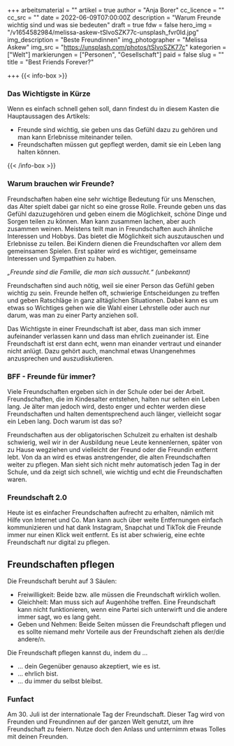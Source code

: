 +++
arbeitsmaterial = ""
artikel = true
author = "Anja Borer"
cc_licence = ""
cc_src = ""
date = 2022-06-09T07:00:00Z
description = "Warum Freunde wichtig sind und was sie bedeuten"
draft = true
fdw = false
hero_img = "/v1654582984/melissa-askew-tSlvoSZK77c-unsplash_fvr0ld.jpg"
img_description = "Beste Freundinnen"
img_photographer = "Melissa Askew"
img_src = "https://unsplash.com/photos/tSlvoSZK77c"
kategorien = ["Welt"]
markierungen = ["Personen", "Gesellschaft"]
paid = false
slug = ""
title = "Best Friends Forever?"

+++
{{< info-box >}} <h3>Das Wichtigste in Kürze</h3>

<p>Wenn es einfach schnell gehen soll, dann findest du in diesem Kasten die Hauptaussagen des Artikels:</p>

<ul>

<li>Freunde sind wichtig, sie geben uns das Gefühl dazu zu gehören und man kann Erlebnisse miteinander teilen.</li>

<li>Freundschaften müssen gut gepflegt werden, damit sie ein Leben lang halten können.</li>

</ul> {{< /info-box >}}

### Warum brauchen wir Freunde?

Freundschaften haben eine sehr wichtige Bedeutung für uns Menschen, das Alter spielt dabei gar nicht so eine grosse Rolle. Freunde geben uns das Gefühl dazuzugehören und geben einem die Möglichkeit, schöne Dinge und Sorgen teilen zu können. Man kann zusammen lachen, aber auch zusammen weinen. Meistens teilt man in Freundschaften auch ähnliche Interessen und Hobbys. Das bietet die Möglichkeit sich auszutauschen und Erlebnisse zu teilen. Bei Kindern dienen die Freundschaften vor allem dem gemeinsamen Spielen. Erst später wird es wichtiger, gemeinsame Interessen und Sympathien zu haben.

_„Freunde sind die Familie, die man sich aussucht.“ (unbekannt)_

Freundschaften sind auch nötig, weil sie einer Person das Gefühl geben wichtig zu sein. Freunde helfen oft, schwierige Entscheidungen zu treffen und geben Ratschläge in ganz alltäglichen Situationen. Dabei kann es um etwas so Wichtiges gehen wie die Wahl einer Lehrstelle oder auch nur darum, was man zu einer Party anziehen soll.

Das Wichtigste in einer Freundschaft ist aber, dass man sich immer aufeinander verlassen kann und dass man ehrlich zueinander ist. Eine Freundschaft ist erst dann echt, wenn man einander vertraut und einander nicht anlügt. Dazu gehört auch, manchmal etwas Unangenehmes anzusprechen und auszudiskutieren.

### BFF - Freunde für immer?

Viele Freundschaften ergeben sich in der Schule oder bei der Arbeit. Freundschaften, die im Kindesalter entstehen, halten nur selten ein Leben lang. Je älter man jedoch wird, desto enger und echter werden diese Freundschaften und halten dementsprechend auch länger, vielleicht sogar ein Leben lang. Doch warum ist das so?

Freundschaften aus der obligatorischen Schulzeit zu erhalten ist deshalb schwierig, weil wir in der Ausbildung neue Leute kennenlernen, später von zu Hause wegziehen und vielleicht der Freund oder die Freundin entfernt lebt. Von da an wird es etwas anstrengender, die alten Freundschaften weiter zu pflegen. Man sieht sich nicht mehr automatisch jeden Tag in der Schule, und da zeigt sich schnell, wie wichtig und echt die Freundschaften waren.

### Freundschaft 2.0

Heute ist es einfacher Freundschaften aufrecht zu erhalten, nämlich mit Hilfe von Internet und Co. Man kann auch über weite Entfernungen einfach kommunizieren und hat dank Instagram, Snapchat und TikTok die Freunde immer nur einen Klick weit entfernt. Es ist aber schwierig, eine echte Freundschaft nur digital zu pflegen.

## Freundschaften pflegen

Die Freundschaft beruht auf 3 Säulen:

* Freiwilligkeit: Beide bzw. alle müssen die Freundschaft wirklich wollen.
* Gleichheit: Man muss sich auf Augenhöhe treffen. Eine Freundschaft kann nicht funktionieren, wenn eine Partei sich unterwirft und die andere immer sagt, wo es lang geht.
* Geben und Nehmen: Beide Seiten müssen die Freundschaft pflegen und es sollte niemand mehr Vorteile aus der Freundschaft ziehen als der/die andere/n.

Die Freundschaft pflegen kannst du, indem du …

* … dein Gegenüber genauso akzeptiert, wie es ist.
* … ehrlich bist.
* … du immer du selbst bleibst.

### Funfact

Am 30. Juli ist der internationale Tag der Freundschaft. Dieser Tag wird von Freunden und Freundinnen auf der ganzen Welt genutzt, um ihre Freundschaft zu feiern. Nutze doch den Anlass und unternimm etwas Tolles mit deinen Freunden.